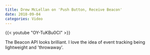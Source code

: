 ```yaml
---
title: Drew McLellan on 'Push Button, Receive Beacon'
date: 2018-09-04
categories: Video
---
```


{{< youtube "OY-TuKBu0CI" >}}

The Beacon API looks brilliant. I love the idea of event tracking being lightweight and 'throwaway'.
